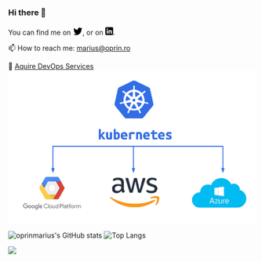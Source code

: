 ### Hi there 👋
<!-- Actual text -->


You can find me on [![Twitter][1.2]][1], or on [![LinkedIn][2.2]][2].

📫 How to reach me: [marius@oprin.ro](mailto:marius@oprin.ro)

🔭 [Aquire DevOps Services](https://buy.stripe.com/6oE5kNa8kaFQ18c5kk)
[![CloudNative][3.2]][3]
<!-- Icons -->

[1.2]: https://raw.githubusercontent.com/oprinmarius/oprinmarius.github.io/main/assets/images/wWzX9uB.png
[2.2]: https://raw.githubusercontent.com/oprinmarius/oprinmarius.github.io/main/assets/images/linkedin-3-16.png
[3.2]: https://raw.githubusercontent.com/oprinmarius/oprinmarius.github.io/main/assets/images/k8s-logo.png

<!-- Links to your social media accounts -->

[1]: https://twitter.com/oprinmarius
[2]: https://www.linkedin.com/in/marius-oprin-3834a750/
[3]: https://buy.stripe.com/6oE5kNa8kaFQ18c5kk

![oprinmarius's GitHub stats](https://github-readme-stats.vercel.app/api?username=oprinmarius&show_icons=true&theme=architect) ![Top Langs](https://github-readme-stats.vercel.app/api/top-langs/?username=oprinmarius&theme=architect&count_private=true&layout=compact)

![](https://visitor-badge.laobi.icu/badge?page_id=oprinmarius)

<!--
**oprinmarius/oprinmarius** is a ✨ _special_ ✨ repository because its `README.md` (this file) appears on your GitHub profile.

Here are some ideas to get you started:

- 🔭 I’m currently working on ...
- 🌱 I’m currently learning ...
- 👯 I’m looking to collaborate on ...
- 🤔 I’m looking for help with ...
- 💬 Ask me about ...
- 📫 How to reach me: ...
- 😄 Pronouns: ...
- ⚡ Fun fact: ...
-->
